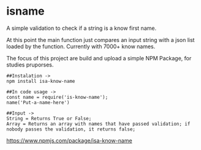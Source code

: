 # isname

A simple validation to check if a string is a know first name.

At this point the main function just compares an input string with a json list loaded by the function. Currently with 7000+ know names.

The focus of this project are build and upload a simple NPM Package, for studies pruporses.

    ##Instalation -> 
    npm install isa-know-name 
    
    ##In code usage -> 
    const name = require('is-know-name');
    name('Put-a-name-here')

    ##Input ->
    String = Returns True or False;
    Array = Returns an array with names that have passed validation; if nobody passes the validation, it returns false;


https://www.npmjs.com/package/isa-know-name
